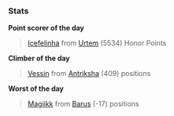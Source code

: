 

### Stats

**Point scorer of the day**
>[Icefelinha](/#/character/Urtem/1615368) from [Urtem](/#/ranking/Urtem)  (5534) Honor Points


**Climber of the day**
>[Vessin](/#/character/Antriksha/764407) from [Antriksha](/#/ranking/Antriksha)  (409) positions


**Worst of the day**
>[Magiikk](/#/character/Barus/1089372) from [Barus](/#/ranking/Barus)  (-17) positions


